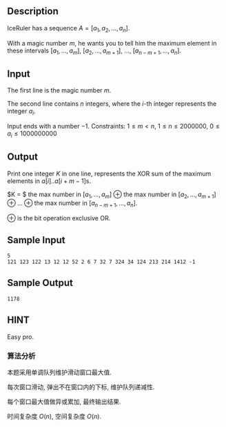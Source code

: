 ## Description

IceRuler has a sequence $A = [a_1, a_2, ..., a_n]$.

With a magic number $m$, he wants you to tell him the maximum element in these intervals $[a_1, ..., a_m]$, $[a_2, ..., a_{m+1}]$, ..., $[a_{n-m+1}, ..., a_n]$.

## Input

The first line is the magic number $m$.

The second line contains $n$ integers, where the $i$-th integer represents the integer $a_i$.

Input ends with a number $-1$. Constraints: $1 \leq m < n$, $1 \leq n \leq 2000000$, $0 \leq a_i \leq 1000000000$

## Output


Print one integer $K$ in one line, represents the XOR sum of the maximum elements in $a[i]..a[i + m - 1]$s.

$K = $ the max number in $[a_1, ..., a_m]$ $\oplus$ the max number in $[a_2, ..., a_{m+1}]$ $\oplus$ ... $\oplus$ the max number in $[a_{n-m+1}, ..., a_n]$.

$\oplus$ is the bit operation exclusive OR.

## Sample Input

``` log
5
121 123 122 13 12 12 52 2 6 7 32 7 324 34 124 213 214 1412 -1
```

## Sample Output

``` log
1178
```

## HINT

Easy pro.

### 算法分析

本题采用单调队列维护滑动窗口最大值.

每次窗口滑动, 弹出不在窗口内的下标, 维护队列递减性.

每个窗口最大值做异或累加, 最终输出结果.

时间复杂度 $O(n)$, 空间复杂度 $O(n)$.
